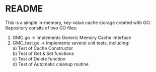 # README
This is a simple in-memory, key-value cache storage created with GO.
Repository consits of two GO files:
1) GMC.go           ->    Implements Generic Memory Cache interface
2) GMC_test.go      ->    Implements several unit tests, including: <br />
                          a) Test of Cache Constructor <br />
                          b) Test of Get & Set functions <br />
                          c) Test of Delete function <br />
                          d) Test of Automatic cleanup routine <br />
